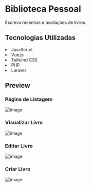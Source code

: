 # Biblioteca Pessoal

Escreva resenhas e avaliações de livros.

## Tecnologias Utilizadas

<li>JavaScript</li>
<li>Vue.js</li>
<li>Tailwind CSS</li>
<li>PHP</li>
<li>Laravel</li>

## Preview

### Página de Listagem
![image](https://github.com/guigobecker/biblioteca-pessoal-v2/assets/114083952/d2954d7f-1266-4f18-9f02-e5d5a0024379)

### Visualizar Livro
![image](https://github.com/guigobecker/biblioteca-pessoal-v2/assets/114083952/e2b0c6b0-09a7-4b65-b169-846f98ac3069)

### Editar Livro
![image](https://github.com/guigobecker/biblioteca-pessoal-v2/assets/114083952/3096f8b4-1150-4061-ad95-f546e75f78b3)

### Criar Livro
![image](https://github.com/guigobecker/biblioteca-pessoal-v2/assets/114083952/ae0e61f2-c6ef-4b2d-b1a2-565340e536ce)
